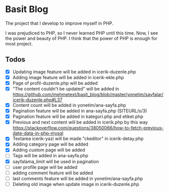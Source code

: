 # Basit Blog

The project that I develop to improve myself in PHP.

I was prejudiced to PHP, so I never learned PHP until this time. Now, I see the power and beauty of PHP. I think that the power of PHP is enough for most project.

## Todos

-   [x] Updating image feature will be added in icerik-duzenle.php
-   [x] Adding image feature will be added in icerik-ekle.php
-   [x] Page of profil-duzenle.php will be added
-   [x] "The content couldn't be updated" will be added in https://github.com/mehmetext/basit_blog/blob/master/yonetim/sayfalar/icerik-duzenle.php#L37
-   [x] Content count will be added in yonetim/ana-sayfa.php
-   [x] Pagination feature will be added in ana-sayfa.php (SITEURL/s/3)
-   [x] Pagination feature will be added in kategori.php and etiket.php
-   [x] Previous and next content will be added in icerik.php by this way https://stackoverflow.com/questions/38050066/how-to-fetch-previous-date-data-in-php-mysql
-   [x] Textarea icerik-yazi will be made "ckeditor" in icerik-detay.php
-   [x] Adding category page will be added
-   [x] Adding custom page will be added
-   [ ] Tags will be added in ana-sayfa.php
-   [x] sayfalama_limit will be used in pagination
-   [ ] user profile page will be added
-   [ ] adding comment feature will be added
-   [ ] last comments feature will be added in yonetim/ana-sayfa.php
-   [ ] Deleting old image when update image in icerik-duzenle.php
